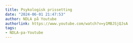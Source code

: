 ```yaml
---
title: Psykologisk prissetting
date: "2024-06-01 21:47:53"
author: NDLA på Youtube
authorlink: https://www.youtube.com/watch?v=y1MBJSjQJsA
tags:
- NDLA-pa-Youtube
---
```

